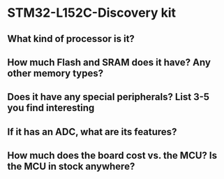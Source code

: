 # STM32-L152C-Discovery kit

## What kind of processor is it? 

## How much Flash and SRAM does it have? Any other memory types? 

## Does it have any special peripherals? List 3-5 you find interesting

## If it has an ADC, what are its features? 

## How much does the board cost vs. the MCU? Is the MCU in stock anywhere? 

